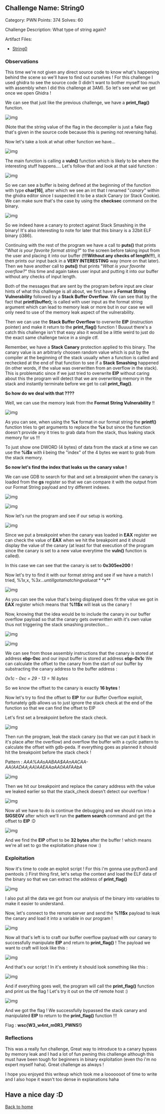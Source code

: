 ## Challenge Name: String0
Category: PWN
Points: 374
Solves: 60

Challenge Description: 
What type of string again?

Artifact Files:
* [String0](String0)

### Observations

This time we're not given any direct source code to know what's happening behind the scene so we'll have to find out ourselves !
For this challenge I used ghidra to see the source code (I didn't want to bother myself too much with assembly when I did this challenge at 3AM).
So let's see what we get once we open Ghidra !

We can see that just like the previous challenge, we have a **print_flag()** function.

![img](images/decomp_print_flag.png)

(Note that the string value of the flag in the decompiler is just a fake flag that's given in the source code because this is pwning not reversing haha).

Now let's take a look at what other function we have...

![img](images/decomp_main.png)

The main function is calling a **vuln()** function which is likely to be where the interesting stuff happens....
Let's follow that and look at that said function :

![img](images/decomp_vuln.png)

So we can see a buffer is being defined at the beginning of the function with type **char[16]**, after which we see an int that I renamed "*canary*" within the ghidra editor since I suspected it to be a stack Canary (or Stack Cookie). We can make sure that's the case by using the **checksec** command on the binary.

![img](images/checksec.png)

So we indeed have a canary to protect against Stack Smashing in the binary! It's also interesting to note for later that this binary is a 32bit ELF binary (i386).

Continuing with the rest of the program we have a call to **puts()** that prints "*What is your favorite format string?*" to the screen before taking input from the user and placing it into our buffer (**!!!Without any checks of length!!!**), it then prints our input back in a **VERY INTERESTING** way (more on that later). Then we have another call to **puts()** that prints "*What is your favorite overflow?*" this time and again takes user input and putting it into our buffer without any checks of input length.

Both of the messages that are sent by the program before input are clear hints of what this challenge is all about, we first have a **Format String Vulnerability** followed by a **Stack Buffer Overflow**. We can see that by the fact that **printf(buffer);** is called with user input as the format string argument which can lead to memory leak or more but in our case we will only need to use of the memory leak aspect of the vulnerability.

Then we can use the **Stack Buffer Overflow** to overwrite **EIP** (instruction pointer) and make it return to the **print_flag()** function ! Buuuut there's a catch this challenge isn't that easy also it would be a little weird to just do the exact same challenge twice in a single ctf. 

Remember, we have a **Stack Canary** protection applied to this binary. The canary value is an arbitrarly choosen random value which is put by the compiler at the beginning of the stack usually when a function is called and rechecked at the end of that function to see if a **Stack Smashing** happened (in other words, if the value was overwritten from an overflow in the stack). This is problematic since if we just tried to overwrite **EIP** without caring about this the program will detect that we are overwriting memory in the stack and instantly terminate before we get to call **print_flag()**.

**So how do we deal with that ????**

Well, we can use the memory leak from the **Format String Vulnerability** !!

![img](images/format_string_poc.png)

As you can see, when using the **%x** format in our format string the **printf()** function tries to get arguments to replace the **%x** but since the function doesn't provide any it tries to grab data from the stack, thus leaking stack memory for us !!!

To just show one DWORD (4 bytes) of data from the stack at a time we can use the **%i$x** with **i** being the "index" of the 4 bytes we want to grab from the stack memory. 

**So now let's find the index that leaks us the canary value !**

We can use GDB to search for that and set a breakpoint when the canary is loaded from the **gs** register so that we can compare it with the output from our Format String payload and try different indexes.

![img](images/canary_asm.png)

![img](images/breakpoint_gdb.png)

Now let's run the program and see if our setup is working.

![img](images/debug_canary00.png)

Since we put a breakpoint when the canary was loaded in **EAX** register we can check the value of **EAX** when we hit the breakpoint and it should display the value of the canary (at least for that execution of the program since the canary is set to a new value everytime the **vuln()** function is called).

In this case we can see that the canary is set to **0x305ee200** !

Now let's try to find it with our format string and see if we have a match
I tried, %1$x, %2$x, %3$x... until I got a matching value at **%11$x**

![img](images/found_payload_fs.png)

As you can see the value that's being displayed does fit the value we got in **EAX** register which means that **%11$x** will leak us the canary !

Now, knowing that the idea would be to include the canary in our buffer overflow payload so that the canary gets overwritten with it's own value thus not triggering the stack smashing protection...

![img](images/ebp-0xc.png)

![img](images/ebp-0x1c.png)

We can see from those assembly instructions that the canary is stored at address **ebp-0xc** and our input buffer is stored at address **ebp-0x1c**
We can calculate the offset to the canary from the start of our buffer by substracting the canary address to the buffer address :

*0x1c - 0xc = 29 - 13 = 16 bytes*

So we know the offset to the canary is exactly **16 bytes** !

Now let's try to find the offset to **EIP** for our Buffer Overflow exploit, fortunately gdb allows us to just ignore the stack check at the end of the function so that we can find the offset to EIP

Let's first set a breakpoint before the stack check.

![img](images/bof_debug_0.png)

Then run the program, leak the stack canary (so that we can put it back in it's place after the overflow) and overflow the buffer with a cyclic pattern to calculate the offset with gdb-peda. If everything goes as planned it should hit the breakpoint before the stack check !

Pattern : *AAA%AAsAABAA$AAnAACAA-AA(AADAA;AA)AAEAAaAA0AAFAAbA*

![img](images/overflow_gdb.png)

Then we hit our breakpoint and replace the canary address with the value we leaked earlier so that the stack_check doesn't detect our overflow !

![img](images/fix_canary.png)

Now all we have to do is continue the debugging and we should run into a **SIGSEGV** after which we'll run the **pattern search** command and get the offset to **EIP** :D

![img](images/wouhou_offset_eip.png)

And we find the **EIP** offset to be **32 bytes** after the buffer ! which means we're all set to go the exploitation phase now :)

### Exploitation

Now it's time to code an exploit script ! For this i'm gonna use python3 and pwntools :)
First thing first, let's setup the context and load the ELF data of the binary so that we can extract the address of **print_flag()**

![img](images/script0.png)

I also put all the data we got from our analysis of the binary into variables to make it easier to understand.

Now, let's connect to the remote server and send the **%11$x** payload to leak the canary and load it into a variable in our program !

![img](images/script_leak_canary.png)

Now all that's left is to craft our buffer overflow payload with our canary to successfully manipulate **EIP** and return to **print_flag()** !
The payload we want to craft will look like this : 

![img](images/bof_payload.png)

And that's our script ! In it's entirety it should look something like this : 

![img](images/script_finished.png)

And if everything goes well, the program will call the **print_flag()** function and print us the flag !
Let's try it out on the ctf remote host :)

![img](images/result.png)

And we got the flag ! We successfully bypassed the stack canary and manipulated **EIP** to return to the **print_flag()** function !!!

Flag : **wsc{W3_w4nt_m0R3_PWNS!}**


### Reflections

This was a really fun challenge, Great way to introduce to a canary bypass by memory leak and I had a lot of fun pwning this challenge although this must have been tough for beginners in binary exploitation (even tho i'm no expert myself haha). Great challenge as always ! 

I hope you enjoyed this writeup which took me a looooooot of time to write and I also hope it wasn't too dense in explanations haha
  
Have a nice day :D
---
[Back to home](../../README.md)